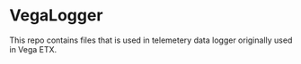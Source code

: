 # VegaLogger
This repo contains files that is used in telemetery data logger originally used in Vega ETX.
